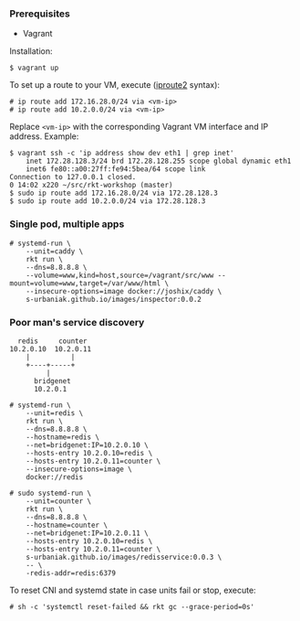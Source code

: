 ### Prerequisites

- Vagrant

Installation:
```
$ vagrant up
```

To set up a route to your VM, execute ([iproute2](http://www.linuxfoundation.org/collaborate/workgroups/networking/iproute2) syntax):
```
# ip route add 172.16.28.0/24 via <vm-ip>
# ip route add 10.2.0.0/24 via <vm-ip>
```

Replace `<vm-ip>` with the corresponding Vagrant VM interface and IP address. Example:
```
$ vagrant ssh -c 'ip address show dev eth1 | grep inet'
    inet 172.28.128.3/24 brd 172.28.128.255 scope global dynamic eth1
    inet6 fe80::a00:27ff:fe94:5bea/64 scope link 
Connection to 127.0.0.1 closed.
0 14:02 x220 ~/src/rkt-workshop (master)
$ sudo ip route add 172.16.28.0/24 via 172.28.128.3
$ sudo ip route add 10.2.0.0/24 via 172.28.128.3
```

### Single pod, multiple apps
```
# systemd-run \
    --unit=caddy \
    rkt run \
    --dns=8.8.8.8 \
    --volume=www,kind=host,source=/vagrant/src/www --mount=volume=www,target=/var/www/html \
    --insecure-options=image docker://joshix/caddy \
    s-urbaniak.github.io/images/inspector:0.0.2
```

### Poor man's service discovery

```
  redis     counter
10.2.0.10  10.2.0.11
    |          |
    +----+-----+
         |
      bridgenet
      10.2.0.1
```

```
# systemd-run \
    --unit=redis \
    rkt run \
    --dns=8.8.8.8 \
    --hostname=redis \
    --net=bridgenet:IP=10.2.0.10 \
    --hosts-entry 10.2.0.10=redis \
    --hosts-entry 10.2.0.11=counter \
    --insecure-options=image \
    docker://redis
```

```
# sudo systemd-run \
    --unit=counter \
    rkt run \
    --dns=8.8.8.8 \
    --hostname=counter \
    --net=bridgenet:IP=10.2.0.11 \
    --hosts-entry 10.2.0.10=redis \
    --hosts-entry 10.2.0.11=counter \
    s-urbaniak.github.io/images/redisservice:0.0.3 \
    -- \
    -redis-addr=redis:6379
```

To reset CNI and systemd state in case units fail or stop, execute:
```
# sh -c 'systemctl reset-failed && rkt gc --grace-period=0s'
```
